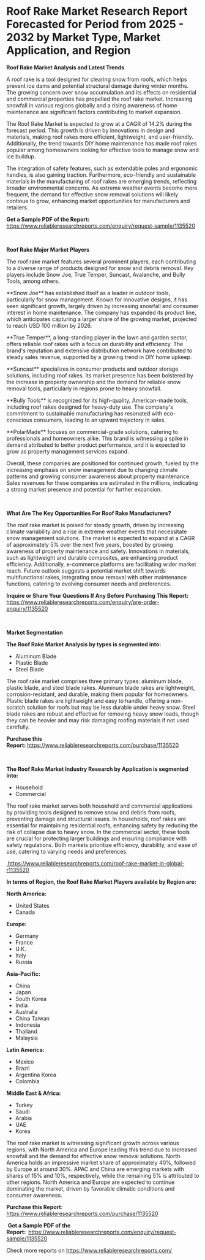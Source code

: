 <p><h1>Roof Rake Market Research Report Forecasted for Period from 2025 -  2032 by Market Type, Market Application, and Region</h1></p><p><strong>Roof Rake Market Analysis and Latest Trends</strong></p>
<p><p>A roof rake is a tool designed for clearing snow from roofs, which helps prevent ice dams and potential structural damage during winter months. The growing concern over snow accumulation and its effects on residential and commercial properties has propelled the roof rake market. Increasing snowfall in various regions globally and a rising awareness of home maintenance are significant factors contributing to market expansion.</p><p>The Roof Rake Market is expected to grow at a CAGR of 14.2% during the forecast period. This growth is driven by innovations in design and materials, making roof rakes more efficient, lightweight, and user-friendly. Additionally, the trend towards DIY home maintenance has made roof rakes popular among homeowners looking for effective tools to manage snow and ice buildup. </p><p>The integration of safety features, such as extendable poles and ergonomic handles, is also gaining traction. Furthermore, eco-friendly and sustainable materials in the manufacturing of roof rakes are emerging trends, reflecting broader environmental concerns. As extreme weather events become more frequent, the demand for effective snow removal solutions will likely continue to grow, enhancing market opportunities for manufacturers and retailers.</p></p>
<p><strong>Get a Sample PDF of the Report:&nbsp;</strong> <a href="https://www.reliableresearchreports.com/enquiry/request-sample/1135520?utm_campaign=2745&utm_medium=2&utm_source=Github&utm_content=ia&utm_term=09042025&utm_id=roof-rake">https://www.reliableresearchreports.com/enquiry/request-sample/1135520</a></p>
<p>&nbsp;</p>
<p><strong>Roof Rake Major Market Players</strong></p>
<p><p>The roof rake market features several prominent players, each contributing to a diverse range of products designed for snow and debris removal. Key players include Snow Joe, True Temper, Suncast, Avalanche, and Bully Tools, among others.</p><p>**Snow Joe** has established itself as a leader in outdoor tools, particularly for snow management. Known for innovative designs, it has seen significant growth, largely driven by increasing snowfall and consumer interest in home maintenance. The company has expanded its product line, which anticipates capturing a larger share of the growing market, projected to reach USD 100 million by 2026.</p><p>**True Temper**, a long-standing player in the lawn and garden sector, offers reliable roof rakes with a focus on durability and efficiency. The brand's reputation and extensive distribution network have contributed to steady sales revenue, supported by a growing trend in DIY home upkeep.</p><p>**Suncast** specializes in consumer products and outdoor storage solutions, including roof rakes. Its market presence has been bolstered by the increase in property ownership and the demand for reliable snow removal tools, particularly in regions prone to heavy snowfall.</p><p>**Bully Tools** is recognized for its high-quality, American-made tools, including roof rakes designed for heavy-duty use. The company's commitment to sustainable manufacturing has resonated with eco-conscious consumers, leading to an upward trajectory in sales.</p><p>**PolarMade** focuses on commercial-grade solutions, catering to professionals and homeowners alike. This brand is witnessing a spike in demand attributed to better product performance, and it is expected to grow as property management services expand.</p><p>Overall, these companies are positioned for continued growth, fueled by the increasing emphasis on snow management due to changing climate patterns and growing consumer awareness about property maintenance. Sales revenues for these companies are estimated in the millions, indicating a strong market presence and potential for further expansion.</p></p>
<p>&nbsp;</p>
<p><strong>What Are The Key Opportunities For Roof Rake Manufacturers?</strong></p>
<p><p>The roof rake market is poised for steady growth, driven by increasing climate variability and a rise in extreme weather events that necessitate snow management solutions. The market is expected to expand at a CAGR of approximately 5% over the next five years, boosted by growing awareness of property maintenance and safety. Innovations in materials, such as lightweight and durable composites, are enhancing product efficiency. Additionally, e-commerce platforms are facilitating wider market reach. Future outlook suggests a potential market shift towards multifunctional rakes, integrating snow removal with other maintenance functions, catering to evolving consumer needs and preferences.</p></p>
<p><strong>Inquire or Share Your Questions If Any Before Purchasing This Report:</strong> <a href="https://www.reliableresearchreports.com/enquiry/pre-order-enquiry/1135520?utm_campaign=2745&utm_medium=2&utm_source=Github&utm_content=ia&utm_term=09042025&utm_id=roof-rake">https://www.reliableresearchreports.com/enquiry/pre-order-enquiry/1135520</a></p>
<p>&nbsp;</p>
<p><strong>Market Segmentation</strong></p>
<p><strong>The Roof Rake Market Analysis by types is segmented into:</strong></p>
<p><ul><li>Aluminum Blade</li><li>Plastic Blade</li><li>Steel Blade</li></ul></p>
<p><p>The roof rake market comprises three primary types: aluminum blade, plastic blade, and steel blade rakes. Aluminum blade rakes are lightweight, corrosion-resistant, and durable, making them popular for homeowners. Plastic blade rakes are lightweight and easy to handle, offering a non-scratch solution for roofs but may be less durable under heavy snow. Steel blade rakes are robust and effective for removing heavy snow loads, though they can be heavier and may risk damaging roofing materials if not used carefully.</p></p>
<p><strong>Purchase this Report:&nbsp;</strong><a href="https://www.reliableresearchreports.com/purchase/1135520?utm_campaign=2745&utm_medium=2&utm_source=Github&utm_content=ia&utm_term=09042025&utm_id=roof-rake">https://www.reliableresearchreports.com/purchase/1135520</a></p>
<p>&nbsp;</p>
<p><strong>The Roof Rake Market Industry Research by Application is segmented into:</strong></p>
<p><ul><li>Household</li><li>Commercial</li></ul></p>
<p><p>The roof rake market serves both household and commercial applications by providing tools designed to remove snow and debris from roofs, preventing damage and structural issues. In households, roof rakes are essential for maintaining residential roofs, enhancing safety by reducing the risk of collapse due to heavy snow. In the commercial sector, these tools are crucial for protecting larger buildings and ensuring compliance with safety regulations. Both markets prioritize efficiency, durability, and ease of use, catering to varying needs and preferences.</p></p>
<p><a href="https://www.reliableresearchreports.com/roof-rake-market-in-global-r1135520?utm_campaign=2745&utm_medium=2&utm_source=Github&utm_content=ia&utm_term=09042025&utm_id=roof-rake">&nbsp;https://www.reliableresearchreports.com/roof-rake-market-in-global-r1135520</a></p>
<p><strong>In terms of Region, the Roof Rake Market Players available by Region are:</strong></p>
<p>
    <p> <strong> North America: </strong>
        <ul>
            <li>United States</li>
            <li>Canada</li>
        </ul>
        </p> 
    <p> <strong> Europe: </strong>
        <ul>
            <li>Germany</li>
            <li>France</li>
            <li>U.K.</li>
            <li>Italy</li>
            <li>Russia</li>
        </ul>
        </p> 
    <p> <strong> Asia-Pacific: </strong>
        <ul>
            <li>China</li>
            <li>Japan</li>
            <li>South Korea</li>
            <li>India</li>
            <li>Australia</li>
            <li>China Taiwan</li>
            <li>Indonesia</li>
            <li>Thailand</li>
            <li>Malaysia</li>
        </ul>
        </p> 
    <p> <strong> Latin America: </strong>
        <ul>
            <li>Mexico</li>
            <li>Brazil</li>
            <li>Argentina Korea</li>
            <li>Colombia</li>
        </ul>
        </p> 
    <p> <strong> Middle East & Africa: </strong>
        <ul>
            <li>Turkey</li>
            <li>Saudi</li>
            <li>Arabia</li>
            <li>UAE</li>
            <li>Korea</li>
        </ul>
    </p>
    </p>
<p><p>The roof rake market is witnessing significant growth across various regions, with North America and Europe leading this trend due to increased snowfall and the demand for effective snow removal solutions. North America holds an impressive market share of approximately 40%, followed by Europe at around 30%. APAC and China are emerging markets with shares of 15% and 10%, respectively, while the remaining 5% is attributed to other regions. North America and Europe are expected to continue dominating the market, driven by favorable climatic conditions and consumer awareness.</p></p>
<p><strong>Purchase this Report: </strong><a href="https://www.reliableresearchreports.com/purchase/1135520?utm_campaign=2745&utm_medium=2&utm_source=Github&utm_content=ia&utm_term=09042025&utm_id=roof-rake">https://www.reliableresearchreports.com/purchase/1135520</a></p>
<p>&nbsp;<strong>Get a Sample PDF of the Report:&nbsp;&nbsp;</strong><a href="https://www.reliableresearchreports.com/enquiry/request-sample/1135520?utm_campaign=2745&utm_medium=2&utm_source=Github&utm_content=ia&utm_term=09042025&utm_id=roof-rake">https://www.reliableresearchreports.com/enquiry/request-sample/1135520</a></p>
<p><strong></strong></p>
<p>Check more reports on <a href="https://www.reliableresearchreports.com/?utm_campaign=2745&utm_medium=2&utm_source=Github&utm_content=ia&utm_term=09042025&utm_id=roof-rake">https://www.reliableresearchreports.com/</a></p>